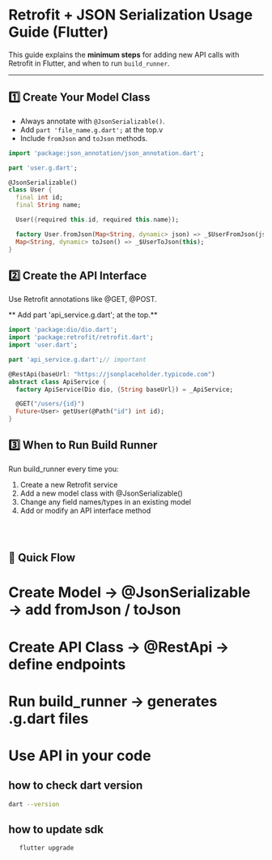# Retrofit + JSON Serialization Usage Guide (Flutter)

This guide explains the **minimum steps** for adding new API calls with Retrofit in Flutter, and when to run `build_runner`.

---

## 1️⃣ Create Your Model Class

- Always annotate with `@JsonSerializable()`.
- Add `part 'file_name.g.dart';` at the top.v
- Include `fromJson` and `toJson` methods.

```dart
import 'package:json_annotation/json_annotation.dart';

part 'user.g.dart';

@JsonSerializable()
class User {
  final int id;
  final String name;

  User({required this.id, required this.name});

  factory User.fromJson(Map<String, dynamic> json) => _$UserFromJson(json);
  Map<String, dynamic> toJson() => _$UserToJson(this);
}
```

## 2️⃣ Create the API Interface
Use Retrofit annotations like @GET, @POST.

** Add part 'api_service.g.dart'; at the top.**

```dart
import 'package:dio/dio.dart';
import 'package:retrofit/retrofit.dart';
import 'user.dart';

part 'api_service.g.dart';// important

@RestApi(baseUrl: "https://jsonplaceholder.typicode.com")
abstract class ApiService {
  factory ApiService(Dio dio, {String baseUrl}) = _ApiService;

  @GET("/users/{id}")
  Future<User> getUser(@Path("id") int id);
}


```

## 3️⃣ When to Run Build Runner

 Run build_runner every time you:
  1. Create a new Retrofit service
  2. Add a new model class with @JsonSerializable()
  3. Change any field names/types in an existing model
  4. Add or modify an API interface method

```bash

 


```
## 📝 Quick Flow
 # Create Model → @JsonSerializable → add fromJson / toJson
 # Create API Class → @RestApi → define endpoints
 # Run build_runner → generates .g.dart files
 # Use API in your code


## how to check dart version
  ```bash  
  dart --version 
```

## how to update sdk 

```bash
   flutter upgrade
```